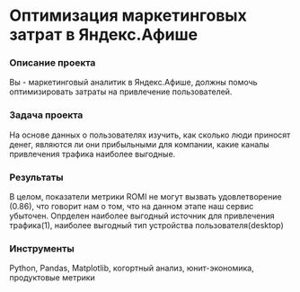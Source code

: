 # Оптимизация маркетинговых затрат в Яндекс.Афише

### Описание проекта
Вы - маркетинговый аналитик в Яндекс.Афише, должны помочь оптимизировать затраты на привлечение пользователей.

### Задача проекта
На основе данных о пользователях изучить, как сколько люди приносят денег, являются ли они прибыльными для компании, какие каналы привлечения трафика наиболее выгодные.

### Результаты
В целом, показатели метрики ROMI не могут вызвать удовлетворение (0.86), что говорит нам о том, что на данном этапе наш сервис убыточен.
Опрделен наиболее выгодный источник для привлечения трафика(1), наиболее выгодный тип устройства пользователя(desktop)

### Инструменты
Python, Pandas, Matplotlib, когортный анализ, юнит-экономика, продуктовые метрики
